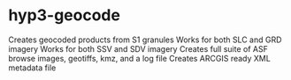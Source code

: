 # hyp3-geocode

Creates geocoded products from S1 granules
        Works for both SLC and GRD imagery
        Works for both SSV and SDV imagery
        Creates full suite of ASF browse images, geotiffs, kmz, and a log file
        Creates ARCGIS ready XML metadata file
  
